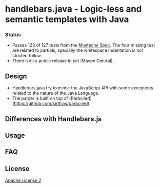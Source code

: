 handlebars.java - Logic-less and semantic templates with Java
===============

### Status
 * Passes 123 of 127 tests from the [Mustache Spec](https://github.com/mustache/spec). The four missing test are related to partials, specially the whitespace indentation is not stricted follow.
 * There isn't a public release in yet (Maven Central). 

## Design
 * Handlebars.java try to mimic the JavaScript API with some exceptions related to the nature of the Java Language.
 * The parser is built on top of [Parboiled] (https://github.com/sirthias/parboiled).

## Differences with Handlebars.js

## Usage

## FAQ

## License
[Apache License 2](http://www.apache.org/licenses/LICENSE-2.0.html)